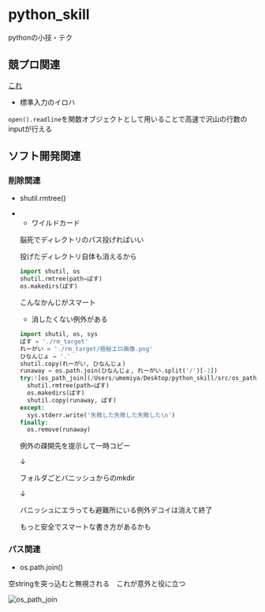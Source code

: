 # python_skill
pythonの小技・テク

## 競プロ関連
[これ](./fast_input.py)

* 標準入力のイロハ

```open().readline```を関数オブジェクトとして用いることで高速で沢山の行数のinputが行える



## ソフト開発関連

### 削除関連

* shutil.rmtree()

* * ワイルドカード

  脳死でディレクトリのパス投げればいい

  投げたディレクトリ自体も消えるから

  ```python
  import shutil, os
  shutil.rmtree(path=ぱす)
  os.makedirs(ぱす)
  ```

  

  こんなかんじがスマート

  

  * 消したくない例外がある

  ```python
  import shutil, os, sys
  ぱす = './rm_target'
  れーがい = './rm_target/極秘エロ画像.png'
  ひなんじょ = '.'
  shutil.copy(れーがい, ひなんじょ)
  runaway = os.path.join(ひなんじょ, れーがい.split('/')[-1])
  try:![os_path_join](/Users/umemiya/Desktop/python_skill/src/os_path_join.png)
    shutil.rmtree(path=ぱす)
    os.makedirs(ぱす)
    shutil.copy(runaway, ぱす)
  except:
    sys.stderr.write('失敗した失敗した失敗した\n')
  finally:
    os.remove(runaway)
  ```

  例外の疎開先を提示して一時コピー

  ↓

  フォルダごとバニッシュからのmkdir

  ↓

  バニッシュにエラっても避難所にいる例外デコイは消えて終了  

    

  もっと安全でスマートな書き方があるかも



### パス関連

* os.path.join()

空stringを突っ込むと無視される　これが意外と役に立つ

![os_path_join](/Users/umemiya/Desktop/python_skill/src/os_path_join.png)

